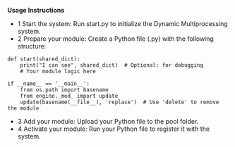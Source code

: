 


**Usage Instructions**

- 1 Start the system: Run start.py to initialize the Dynamic Multiprocessing system.
- 2 Prepare your module: Create a Python file (.py) with the following structure:
```
def start(shared_dict):
    print("I can see", shared_dict)  # Optional: for debugging
    # Your module logic here

if __name__ == '__main__':
    from os.path import basename
    from engine._mod_ import update
    update(basename(__file__), 'replace')  # Use 'delete' to remove the module
```
- 3 Add your module: Upload your Python file to the pool folder.
- 4 Activate your module: Run your Python file to register it with the system.
